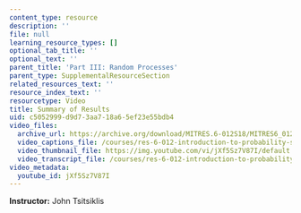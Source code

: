 ```yaml
---
content_type: resource
description: ''
file: null
learning_resource_types: []
optional_tab_title: ''
optional_text: ''
parent_title: 'Part III: Random Processes'
parent_type: SupplementalResourceSection
related_resources_text: ''
resource_index_text: ''
resourcetype: Video
title: Summary of Results
uid: c5052999-d9d7-3aa7-18a6-5ef23e55bdb4
video_files:
  archive_url: https://archive.org/download/MITRES.6-012S18/MITRES6_012S18_L22-09_300k.mp4
  video_captions_file: /courses/res-6-012-introduction-to-probability-spring-2018/304f29c18c1f556f80dd2620007efdae_jXf5Sz7V87I.vtt
  video_thumbnail_file: https://img.youtube.com/vi/jXf5Sz7V87I/default.jpg
  video_transcript_file: /courses/res-6-012-introduction-to-probability-spring-2018/aee9b6bba0939e63dfeaaff5455ccf2d_jXf5Sz7V87I.pdf
video_metadata:
  youtube_id: jXf5Sz7V87I
---
```


**Instructor:** John Tsitsiklis